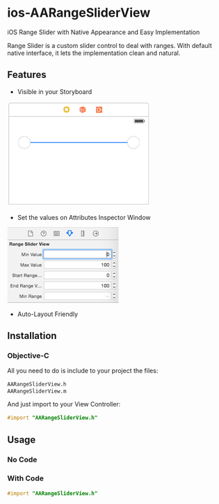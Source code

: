 # ios-AARangeSliderView
iOS Range Slider with Native Appearance and Easy Implementation

Range Slider is a custom slider control to deal with ranges. With default native interface, it lets the implementation clean and natural.

## Features
* Visible in your Storyboard

![storyboard](https://github.com/allanalves/ios-AARangeSliderView/blob/master/Images/rangeslider.png?raw=true)

* Set the values on Attributes Inspector Window
 
![inspector](https://github.com/allanalves/ios-AARangeSliderView/blob/master/Images/inspector.png?raw=true)

* Auto-Layout Friendly


## Installation

### Objective-C
All you need to do is include to your project the files:

```files
AARangeSliderView.h
AARangeSliderView.m
```

And just import to your View Controller:

```objective-c
#import "AARangeSliderView.h"
```

## Usage

### No Code

### With Code

```objective-c
#import "AARangeSliderView.h"
```
